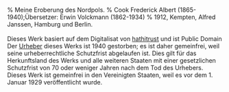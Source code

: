 ﻿% Meine Eroberung des Nordpols.
% Cook Frederick Albert (1865-1940);Übersetzer: Erwin Volckmann (1862-1934)
% 1912, Kempten, Alfred Janssen, Hamburg und Berlin.
 <br/><br/>Dieses Werk basiert auf dem Digitalisat von [hathitrust](https://babel.hathitrust.org/cgi/pt?id=uc1.a0006355507&seq=7) und ist Public Domain Der [Urheber](https://de.wikipedia.org/wiki/Frederick_Cook) dieses Werks ist 1940 gestorben; es ist daher gemeinfrei, weil seine urheberrechtliche Schutzfrist abgelaufen ist. Dies gilt für das Herkunftsland des Werks und alle weiteren Staaten mit einer gesetzlichen Schutzfrist von 70 oder weniger Jahren nach dem Tod des Urhebers. Dieses Werk ist gemeinfrei in den Vereinigten Staaten, weil es vor dem 1. Januar 1929 veröffentlicht wurde.
